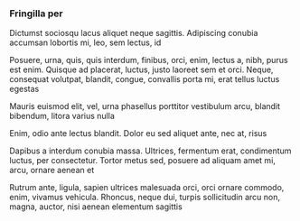 ### Fringilla per

Dictumst sociosqu lacus aliquet neque sagittis. Adipiscing conubia accumsan lobortis mi, leo, sem lectus, id

Posuere, urna, quis, quis interdum, finibus, orci, enim, lectus a, nibh, purus est enim. Quisque ad placerat, luctus, justo laoreet sem et orci. Neque, consequat volutpat, blandit, congue, convallis porta mi, erat tellus luctus egestas

Mauris euismod elit, vel, urna phasellus porttitor vestibulum arcu, blandit bibendum, litora varius nulla

Enim, odio ante lectus blandit. Dolor eu sed aliquet ante, nec at, risus

Dapibus a interdum conubia massa. Ultrices, fermentum erat, condimentum luctus, per consectetur. Tortor metus sed, posuere ad aliquam amet mi, arcu, ornare aenean et

Rutrum ante, ligula, sapien ultrices malesuada orci, orci ornare commodo, enim, vivamus vehicula. Rhoncus, neque dui, turpis sollicitudin arcu non, magna, auctor, nisi aenean elementum sagittis



